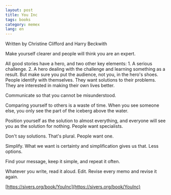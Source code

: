 ```yaml
---
layout: post
title: You Inc
tags: books
category: memex
lang: en
---
```


Written by Christine Clifford and Harry Beckwith

Make yourself clearer and people will think you are an expert.

All good stories have a hero, and two other key elements: 1. A serious challenge. 2. A hero dealing with the challenge and learning something as a result. But make sure you put the audience, not you, in the hero's shoes. People identify with themselves. They want solutions to their problems. They are interested in making their own lives better.

Communicate so that you cannot be misunderstood.

Comparing yourself to others is a waste of time. When you see someone else, you only see the part of the iceberg above the water.

Position yourself as the solution to almost everything, and everyone will see you as the solution for nothing. People want specialists.

Don't say solutions. That's plural. People want one.

Simplify. What we want is certainty and simplification gives us that. Less options.

Find your message, keep it simple, and repeat it often.

Whatever you write, read it aloud. Edit. Revise every memo and revise it again.

[https://sivers.org/book/YouInc](https://sivers.org/book/YouInc)
